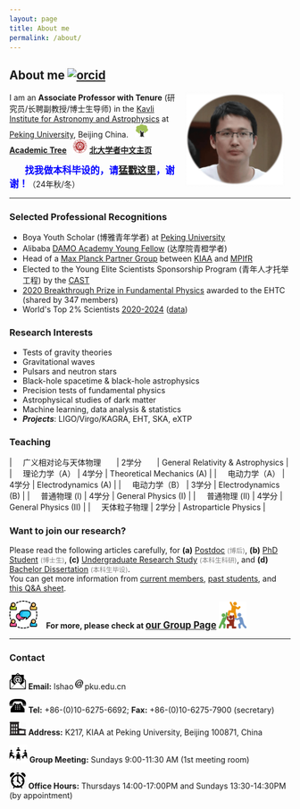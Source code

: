 ```yaml
---
layout: page
title: About me
permalink: /about/
---
```


## <b>About me</b> [<img src="https://kiaagravity.github.io/assets/orcid.png" alt="orcid" style="width:20px;height:20px;">](https://orcid.org/0000-0002-1334-8853)

<img style="float: right;" src="shao2.png" width="180" hspace="10"> 

I am an **Associate Professor with Tenure** (研究员/长聘副教授/博士生导师) in the [Kavli
Institute for Astronomy and Astrophysics](http://kiaa.pku.edu.cn/) at [Peking
University](http://www.pku.edu.cn/), Beijing China. 
&nbsp; <img src="tree.png" alt="PKU" style="height:25px;"> [**Academic Tree**](https://academictree.org/astronomy/peopleinfo.php?pid=913811)
&nbsp; <img src="../publication/pku.png" alt="PKU" style="height:25px;"> [**北大学者中文主页**](http://scholar.pku.edu.cn/lshao)

&nbsp; &nbsp; &nbsp; &nbsp;<big><b><font color="blue">找我做本科毕设的，请<a href="https://kiaagravity.github.io/assets/bachelor">猛戳这里</a>，谢谢！</font></b></big>（24年秋/冬）

---

<p></p>

### Selected Professional Recognitions

- Boya Youth Scholar (博雅青年学者) at [Peking University](http://www.pku.edu.cn/)
- Alibaba [DAMO Academy Young Fellow](https://damo.alibaba.com/damo-academy-young-fellow) (达摩院青橙学者)
- Head of a [Max Planck Partner Group](http://kiaa.pku.edu.cn/info/1129/7050.htm)  between [KIAA](http://kiaa.pku.edu.cn/) and [MPIfR](http://www.mpifr-bonn.mpg.de/2169/en)
- Elected to the Young Elite Scientists Sponsorship Program (青年人才托举工程) by the [CAST](http://www.cast.org.cn/)
- [2020 Breakthrough Prize in Fundamental
  Physics](https://friendshao.github.io/docs/breakthrough_Certificate_2020.pdf) awarded to the EHTC (shared by 347 members)
- World's Top 2% Scientists [2020-2024](top2.png) ([data](https://elsevier.digitalcommonsdata.com/datasets/btchxktzyw/7))

### Research Interests

- Tests of gravity theories
- Gravitational waves
- Pulsars and neutron stars
- Black-hole spacetime & black-hole astrophysics
- Precision tests of fundamental physics
- Astrophysical studies of dark matter
- Machine learning, data analysis & statistics
- <b><i>Projects</i></b>: LIGO/Virgo/KAGRA, EHT, SKA, eXTP

### Teaching

| &nbsp; &nbsp; <span class="hovertext" data-hover="2024年（秋） 2023年（秋） 2021年（秋） 2020年（秋） 2019年（秋）">广义相对论与天体物理</span> &nbsp; &nbsp; &nbsp; | 2学分 &nbsp; &nbsp; &nbsp; | General Relativity & Astrophysics |
| &nbsp; &nbsp; <span class="hovertext" data-hover="2025年（春） 2024年（春） 2022年（秋） 2021年（秋） 2019年（秋）">理论力学（A）</span> | 4学分 | Theoretical Mechanics (A) |
| &nbsp; &nbsp; <span class="hovertext" data-hover="2024年（秋） 2023年（秋）">电动力学（A）</span> | 4学分 | Electrodynamics (A)  |
| &nbsp; &nbsp; <span class="hovertext" data-hover="2022年（秋）">电动力学（B）</span> | 3学分 | Electrodynamics (B)  |
| &nbsp; &nbsp; <span class="hovertext" data-hover="2024年（春） 2022年（春） 2021年（春）">普通物理 (I)</span> | 4学分 | General Physics (I)  |
| &nbsp; &nbsp; <span class="hovertext" data-hover="2020年（秋）">普通物理 (II)</span> | 4学分 | General Physics (II) |
| &nbsp; &nbsp; <span class="hovertext" data-hover="2022年（春）">天体粒子物理</span> | 2学分 | Astroparticle Physics |

<!-- 
| &nbsp; &nbsp; <span class="hovertext" data-hover="尚未开课">广义相对论</span> &nbsp; &nbsp; &nbsp; | 4学分 &nbsp; &nbsp; &nbsp; | General Relativity |
| &nbsp; &nbsp; <span class="hovertext" data-hover="尚未开课">理论物理基础 (I)</span> | 4学分 | Fundamentals of Theoretical Physics (I)  |
| &nbsp; &nbsp; <span class="hovertext" data-hover="尚未开课">狭义相对论</span>  <font color="gray"><small><small> *** 建设中</small></small></font> | 2学分 | Special Relativity |
| &nbsp; &nbsp; <span class="hovertext" data-hover="尚未开课">百年物理</span>  <font color="gray"><small><small> *** 建设中</small></small></font> | 2学分 | Centenary Physics |
-->

<p></p>

### Want to join our research?

Please read the following articles carefully, for
**(a)** [Postdoc](https://kiaagravity.github.io/assets/postdoc) <font color="gray"><small>(博后)</small></font>,
**(b)** [PhD Student](https://kiaagravity.github.io/assets/phd) <font color="gray"><small>(博士生)</small></font>, 
**(c)** [Undergraduate Research Study](https://kiaagravity.github.io/assets/undergraduate) <font color="gray"><small>(本科生科研)</small></font>, and 
**(d)** [Bachelor Dissertation](https://kiaagravity.github.io/assets/bachelor) <font color="gray"><small>(本科生毕设)</small></font>.  
You can get more information from [current
members](https://kiaagravity.github.io/member/), [past
students](https://friendshao.github.io/docs/theses), and [this Q&A
sheet](https://kiaagravity.github.io/assets/QA).

 <img src="group.png" width="50"> &nbsp;&nbsp; **For more, please check at [<big>our Group Page</big>](https://kiaagravity.github.io)**  <img src="team.png" width="50">

<p></p>

---

<p></p>

### Contact


<img src="email.png" width="30"> **Email:** lshao<img src="at.jpg"
width="20">pku.edu.cn
 
<img src="phone.png" width="30"> **Tel:** +86-(0)10-6275-6692; **Fax:** +86-(0)10-6275-7900 (secretary)

<img src="office.png" width="30"> **Address:** K217, KIAA at Peking University, Beijing 100871, China

<img src="meet.png" width="32"> **Group Meeting:** Sundays 9:00-11:30 AM (1st meeting room)

<img src="open.jpg" width="30"> **Office Hours:** Thursdays 14:00-17:00PM and Sundays 13:30-14:30PM (by appointment)
